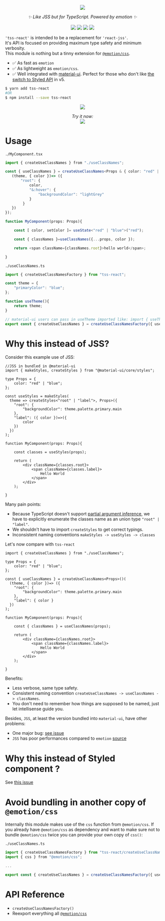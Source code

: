 <p align="center">
    <img src="https://user-images.githubusercontent.com/6702424/109330891-79293480-785c-11eb-9fc7-2567f460bf72.png">  
</p>
<p align="center">
    <i>✨ Like JSS but for TypeScript. Powered by emotion ✨</i>
    <br>
    <br>
    <img src="https://github.com/garronej/tss-react/workflows/ci/badge.svg?branch=develop">
    <img src="https://img.shields.io/bundlephobia/minzip/tss-react">
    <img src="https://img.shields.io/npm/dw/tss-react">
    <img src="https://img.shields.io/npm/l/tss-react">
</p>


`'tss-react'` is intended to be a replacement for `'react-jss'`.  
It's API is focused on providing maximum type safety and minimum verbosity.  
This module is nothing but a tinny extension for [`@emotion/css`](https://emotion.sh/docs/@emotion/css).

- ✅  As fast as `emotion`
- ✅  As lightweight as `emotion/css`.
- ✅  Well integrated with [material-ui](https://material-ui.com). Perfect for those who don't like [the switch to Styled API](https://github.com/mui-org/material-ui/issues/24513#issuecomment-763921350) in v5.


```bash
$ yarn add tss-react
#OR
$ npm install --save tss-react
```

<p align="center">
    <img src="https://user-images.githubusercontent.com/6702424/109001373-28231000-76a5-11eb-8547-c2108a6411c9.gif">
</p>
<p align="center">
    <i>Try it now:</i><br>
    <a href='https://stackblitz.com/edit/tss-react?file=Hello.tsx'>
        <img src="https://user-images.githubusercontent.com/6702424/109010505-214dca80-76b0-11eb-885e-2e5ef7ade821.png">
    </a>
</p>

# Usage

`./MyComponent.tsx`
```typescript
import { createUseClassNames } from "./useClassNames";

const { useClassNames } = createUseClassNames<Props & { color: "red" | "blue" }>()({
   (theme, { color })=> ({
       "root": { 
           color,
           "&:hover": {
               "backgroundColor": "lightGrey"
           }
        }
   })
});

function MyComponent(props: Props){

    const [ color, setColor ]= useState<"red" | "blue">("red");

    const { classNames }=useClassNames({...props, color });

    return <span className={classNames.root}>hello world</span>;

}
```

`./useClassNames.ts`
```typescript
import { createUseClassNamesFactory } from "tss-react";

const theme = {
    "primaryColor": "blue";
};

function useTheme(){
    return theme;
}

// material-ui users can pass in useTheme imported like: import { useTheme } from "@material-ui/core/styles"
export const { createUseClassNames } = createUseClassNamesFactory({ useTheme });
```

# Why this instead of JSS? 

Consider this example use of JSS:

```tsx
//JSS in bundled in @material-ui
import { makeStyles, createStyles } from "@material-ui/core/styles";

type Props = {
    color: "red" | "blue";
};

const useStyles = makeStyles(
  theme => createStyles<"root" | "label">, Props>({
    "root": {
        "backgroundColor": theme.palette.primary.main
    },
    "label": ({ color })=>({
        color
    })
  })
);

function MyComponent(props: Props){

    const classes = useStyles(props);

    return (
        <div className={classes.root}>
            <span className={classes.label}>
                Hello World
            </span>
        </div>
    );

}
```

Many pain points:
- Because TypeScript doesn't support [partial argument inference](https://github.com/microsoft/TypeScript/issues/26242),
  we have to explicitly enumerate the classes name as an union type `"root" | "label"`.
- We shouldn't have to import `createStyles` to get correct typings.
- Inconsistent naming conventions `makeStyles -> useStyles -> classes`

Let's now compare with `tss-react`

```tsx
import { createUseClassNames } from "./useClassNames";

type Props = {
    color: "red" | "blue";
};

const { useClassNames } = createUseClassNames<Props>()(
  (theme, { color })=> ({
    "root": {
        "backgroundColor": theme.palette.primary.main
    },
    "label": { color }
  })
);

function MyComponent(props: Props){

    const { classNames } = useClassNames(props);

    return (
        <div className={classNames.root}>
            <span className={classNames.label}>
                Hello World
            </span>
        </div>
    );

}
```

Benefits: 
- Less verbose, same type safety.
- Consistent naming convention `createUseClassNames -> useClassNames -> classNames`.
- You don't need to remember how things are supposed to be named, just let intellisense guide you.

Besides, `JSS`, at least the version bundled into `material-ui`, have other problems:  
- One major bug: [see issue](https://github.com/mui-org/material-ui/issues/24513#issue-790027173)
- `JSS` has poor performances compared to `emotion` [source](https://github.com/mui-org/material-ui/issues/22342#issue-684407575)

# Why this instead of Styled component ?

See [this issue](https://github.com/mui-org/material-ui/issues/22342#issuecomment-764495033)

# Avoid bundling in another copy of `@emotion/css`

Internally this module makes use of the `css` function from `@emotion/css`. 
If you already have `@emotion/css` as dependency and want to make sure not 
to bundle `@emotion/css` twice you can provide your own copy of `css()`:

`./useClassNames.ts`
```typescript
import { createUseClassNamesFactory } from "tss-react/createUseClassNamesFactory";
import { css } from "@emotion/css";

...

export const { createUseClassNames } = createUseClassNamesFactory({ useTheme, css });
```

# API Reference

- `createUseClassNamesFactory()`
- Reexport everything all [`@emotion/css`](https://emotion.sh/docs/@emotion/css)
